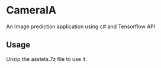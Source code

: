 # CameraIA
An Image prediction application using c# and Tensorflow API

## Usage
Unzip the asstets.7z file to use it.
